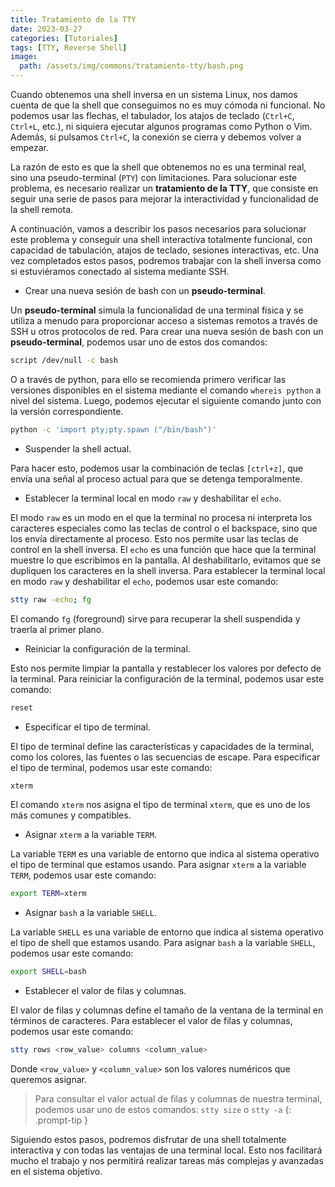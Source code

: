 ```yaml
---
title: Tratamiento de la TTY
date: 2023-03-27
categories: [Tutoriales]
tags: [TTY, Reverse Shell]
image:
  path: /assets/img/commons/tratamiento-tty/bash.png
---
```


Cuando obtenemos una shell inversa en un sistema Linux, nos damos cuenta de que la shell que conseguimos no es muy cómoda ni funcional. No podemos usar las flechas, el tabulador, los atajos de teclado (`Ctrl+C`, `Ctrl+L`, etc.), ni siquiera ejecutar algunos programas como Python o Vim. Además, si pulsamos `Ctrl+C`, la conexión se cierra y debemos volver a empezar.

La razón de esto es que la shell que obtenemos no es una terminal real, sino una pseudo-terminal (`PTY`) con limitaciones. Para solucionar este problema, es necesario realizar un **tratamiento de la TTY**, que consiste en seguir una serie de pasos para mejorar la interactividad y funcionalidad de la shell remota.

A continuación, vamos a describir los pasos necesarios para solucionar este problema y conseguir una shell interactiva totalmente funcional, con capacidad de tabulación, atajos de teclado, sesiones interactivas, etc. Una vez completados estos pasos, podremos trabajar con la shell inversa como si estuviéramos conectado al sistema mediante SSH.

- Crear una nueva sesión de bash con un **pseudo-terminal**.

Un **pseudo-terminal** simula la funcionalidad de una terminal física y se utiliza a menudo para proporcionar acceso a sistemas remotos a través de SSH u otros protocolos de red. Para crear una nueva sesión de bash con un **pseudo-terminal**, podemos usar uno de estos dos comandos:

```bash
script /dev/null -c bash
```

O a través de python, para ello se recomienda primero verificar las versiones disponibles en el sistema mediante el comando `whereis python` a nivel del sistema. Luego, podemos ejecutar el siguiente comando junto con la versión correspondiente.

```bash
python -c 'import pty;pty.spawn ("/bin/bash")'
```

- Suspender la shell actual.

Para hacer esto, podemos usar la combinación de teclas `[ctrl+z]`, que envía una señal al proceso actual para que se detenga temporalmente.

- Establecer la terminal local en modo `raw` y deshabilitar el `echo`.

El modo `raw` es un modo en el que la terminal no procesa ni interpreta los caracteres especiales como las teclas de control o el backspace, sino que los envía directamente al proceso. Esto nos permite usar las teclas de control en la shell inversa. El `echo` es una función que hace que la terminal muestre lo que escribimos en la pantalla. Al deshabilitarlo, evitamos que se dupliquen los caracteres en la shell inversa. Para establecer la terminal local en modo `raw` y deshabilitar el `echo`, podemos usar este comando:

```bash
stty raw -echo; fg
```

El comando `fg` (foreground) sirve para recuperar la shell suspendida y traerla al primer plano.

- Reiniciar la configuración de la terminal.

Esto nos permite limpiar la pantalla y restablecer los valores por defecto de la terminal. Para reiniciar la configuración de la terminal, podemos usar este comando:

```bash
reset
```

- Especificar el tipo de terminal.

El tipo de terminal define las características y capacidades de la terminal, como los colores, las fuentes o las secuencias de escape. Para especificar el tipo de terminal, podemos usar este comando:

```bash
xterm
```

El comando `xterm` nos asigna el tipo de terminal `xterm`, que es uno de los más comunes y compatibles.

- Asignar `xterm` a la variable `TERM`.

La variable `TERM` es una variable de entorno que indica al sistema operativo el tipo de terminal que estamos usando. Para asignar `xterm` a la variable `TERM`, podemos usar este comando:

```bash
export TERM=xterm
```

- Asignar `bash` a la variable `SHELL`.

La variable `SHELL` es una variable de entorno que indica al sistema operativo el tipo de shell que estamos usando. Para asignar `bash` a la variable `SHELL`, podemos usar este comando:

```bash
export SHELL=bash
```

- Establecer el valor de filas y columnas.

El valor de filas y columnas define el tamaño de la ventana de la terminal en términos de caracteres. Para establecer el valor de filas y columnas, podemos usar este comando:

```bash
stty rows <row_value> columns <column_value>
```

Donde `<row_value>` y `<column_value>` son los valores numéricos que queremos asignar.    

> Para consultar el valor actual de filas y columnas de nuestra terminal, podemos usar uno de estos comandos: `stty size` o `stty -a`
{: .prompt-tip }

Siguiendo estos pasos, podremos disfrutar de una shell totalmente interactiva y con todas las ventajas de una terminal local. Esto nos facilitará mucho el trabajo y nos permitirá realizar tareas más complejas y avanzadas en el sistema objetivo.
